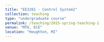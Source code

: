 ```yaml
---
title: "EE3261 - Control System2"
collection: teaching
type: "undergraduate course"
permalink: /teaching/2015-spring-teaching-1
venue: "MTU, ECE"
location: "Houghton, MI"
---
```



<!-- This is a description of a teaching experience. You can use markdown like any other post.

Heading 1
======

Heading 2
======

Heading 3
======
-->
